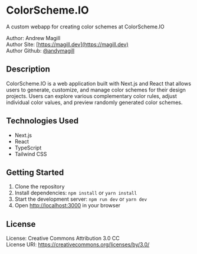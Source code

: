 
# ColorScheme.IO
A custom webapp for creating color schemes at ColorScheme.IO

Author: Andrew Magill  
Author Site: [https://magill.dev](https://magill.dev)  
Author Github: [@andymagill](https://github.com/andymagill)

## Description
ColorScheme.IO is a web application built with Next.js and React that allows users to generate, customize, and manage color schemes for their design projects. Users can explore various complementary color rules, adjust individual color values, and preview randomly generated color schemes. 

## Technologies Used
- Next.js
- React
- TypeScript
- Tailwind CSS

## Getting Started
1. Clone the repository
2. Install dependencies: `npm install` or `yarn install`
3. Start the development server: `npm run dev` or `yarn dev`
4. Open [http://localhost:3000](http://localhost:3000) in your browser

## License
License: Creative Commons Attribution 3.0 CC  
License URI: https://creativecommons.org/licenses/by/3.0/
